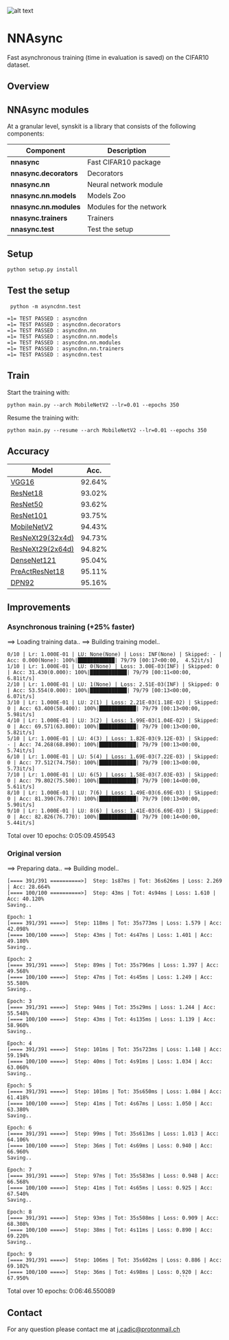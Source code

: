 ![alt text](https://raw.githubusercontent.com/JeanMaximilienCadic/CIFAR10-Iyo/master/img/cifar.jpg)

# NNAsync

Fast asynchronous training (time in evaluation is saved)  on the CIFAR10 dataset.
## Overview
## NNAsync modules

At a granular level, synskit is a library that consists of the following components:

| Component | Description |
| ---- | --- |
| **nnasync** | Fast CIFAR10 package|
| **nnasync.decorators** | Decorators|
| **nnasync.nn** | Neural network module|
| **nnasync.nn.models** | Models Zoo|
| **nnasync.nn.modules** | Modules for the network|
| **nnasync.trainers** | Trainers |
| **nnasync.test** | Test the setup|

## Setup
```
python setup.py install 
```

## Test the setup
```aidl
 python -m asyncdnn.test
```
```aidl
=1= TEST PASSED : asyncdnn
=1= TEST PASSED : asyncdnn.decorators
=1= TEST PASSED : asyncdnn.nn
=1= TEST PASSED : asyncdnn.nn.models
=1= TEST PASSED : asyncdnn.nn.modules
=1= TEST PASSED : asyncdnn.nn.trainers
=1= TEST PASSED : asyncdnn.test
```

## Train
Start the training with:
```
python main.py --arch MobileNetV2 --lr=0.01 --epochs 350
```

Resume the training with:
```
python main.py --resume --arch MobileNetV2 --lr=0.01 --epochs 350
```

## Accuracy
| Model             | Acc.        |
| ----------------- | ----------- |
| [VGG16](https://arxiv.org/abs/1409.1556)              | 92.64%      |
| [ResNet18](https://arxiv.org/abs/1512.03385)          | 93.02%      |
| [ResNet50](https://arxiv.org/abs/1512.03385)          | 93.62%      |
| [ResNet101](https://arxiv.org/abs/1512.03385)         | 93.75%      |
| [MobileNetV2](https://arxiv.org/abs/1801.04381)       | 94.43%      |
| [ResNeXt29(32x4d)](https://arxiv.org/abs/1611.05431)  | 94.73%      |
| [ResNeXt29(2x64d)](https://arxiv.org/abs/1611.05431)  | 94.82%      |
| [DenseNet121](https://arxiv.org/abs/1608.06993)       | 95.04%      |
| [PreActResNet18](https://arxiv.org/abs/1603.05027)    | 95.11%      |
| [DPN92](https://arxiv.org/abs/1707.01629)             | 95.16%      |



## Improvements
### Asynchronous training (+25% faster)
==> Loading training data..
==> Building training model..

```
0/10 | Lr: 1.000E-01 | LU: None(None) | Loss: INF(None) | Skipped: - | Acc: 0.000(None): 100%|████████████| 79/79 [00:17<00:00,  4.52it/s]
1/10 | Lr: 1.000E-01 | LU: 0(None) | Loss: 3.00E-03(INF) | Skipped: 0 | Acc: 31.430(0.000): 100%|████████████| 79/79 [00:11<00:00,  6.81it/s]
2/10 | Lr: 1.000E-01 | LU: 1(None) | Loss: 2.51E-03(INF) | Skipped: 0 | Acc: 53.554(0.000): 100%|████████████| 79/79 [00:13<00:00,  6.07it/s]
3/10 | Lr: 1.000E-01 | LU: 2(1) | Loss: 2.21E-03(1.18E-02) | Skipped: 0 | Acc: 63.400(58.400): 100%|████████████| 79/79 [00:13<00:00,  5.98it/s]
4/10 | Lr: 1.000E-01 | LU: 3(2) | Loss: 1.99E-03(1.04E-02) | Skipped: 0 | Acc: 69.571(63.800): 100%|████████████| 79/79 [00:13<00:00,  5.82it/s]
5/10 | Lr: 1.000E-01 | LU: 4(3) | Loss: 1.82E-03(9.12E-03) | Skipped: - | Acc: 74.268(68.890): 100%|████████████| 79/79 [00:13<00:00,  5.74it/s]
6/10 | Lr: 1.000E-01 | LU: 5(4) | Loss: 1.69E-03(7.22E-03) | Skipped: 0 | Acc: 77.512(74.750): 100%|████████████| 79/79 [00:13<00:00,  5.73it/s]
7/10 | Lr: 1.000E-01 | LU: 6(5) | Loss: 1.58E-03(7.03E-03) | Skipped: 0 | Acc: 79.802(75.500): 100%|████████████| 79/79 [00:14<00:00,  5.61it/s]
8/10 | Lr: 1.000E-01 | LU: 7(6) | Loss: 1.49E-03(6.69E-03) | Skipped: 0 | Acc: 81.390(76.770): 100%|████████████| 79/79 [00:13<00:00,  5.90it/s]
9/10 | Lr: 1.000E-01 | LU: 8(6) | Loss: 1.41E-03(6.69E-03) | Skipped: 0 | Acc: 82.826(76.770): 100%|████████████| 79/79 [00:14<00:00,  5.44it/s]
```
Total over 10 epochs: 0:05:09.459543

### Original version
==> Preparing data..
==> Building model..

```Epoch: 0
[==== 391/391 ==========>]  Step: 1s87ms | Tot: 36s626ms | Loss: 2.269 | Acc: 28.664%
[==== 100/100 ==========>]  Step: 43ms | Tot: 4s94ms | Loss: 1.610 | Acc: 40.120%
Saving..

Epoch: 1
[==== 391/391 ====>]  Step: 118ms | Tot: 35s773ms | Loss: 1.579 | Acc: 42.098%
[==== 100/100 ====>]  Step: 43ms | Tot: 4s47ms | Loss: 1.401 | Acc: 49.180%
Saving..

Epoch: 2
[==== 391/391 ====>]  Step: 89ms | Tot: 35s796ms | Loss: 1.397 | Acc: 49.568%
[==== 100/100 ====>]  Step: 47ms | Tot: 4s45ms | Loss: 1.249 | Acc: 55.580%
Saving..

Epoch: 3
[==== 391/391 ====>]  Step: 94ms | Tot: 35s29ms | Loss: 1.244 | Acc: 55.548%
[==== 100/100 ====>]  Step: 43ms | Tot: 4s135ms | Loss: 1.139 | Acc: 58.960%
Saving..

Epoch: 4
[==== 391/391 ====>]  Step: 101ms | Tot: 35s723ms | Loss: 1.148 | Acc: 59.194%
[==== 100/100 ====>]  Step: 40ms | Tot: 4s91ms | Loss: 1.034 | Acc: 63.060%
Saving..

Epoch: 5
[==== 391/391 ====>]  Step: 101ms | Tot: 35s650ms | Loss: 1.084 | Acc: 61.418%
[==== 100/100 ====>]  Step: 41ms | Tot: 4s67ms | Loss: 1.050 | Acc: 63.380%
Saving..

Epoch: 6
[==== 391/391 ====>]  Step: 99ms | Tot: 35s613ms | Loss: 1.013 | Acc: 64.106%
[==== 100/100 ====>]  Step: 36ms | Tot: 4s69ms | Loss: 0.940 | Acc: 66.960%
Saving..

Epoch: 7
[==== 391/391 ====>]  Step: 97ms | Tot: 35s583ms | Loss: 0.948 | Acc: 66.568%
[==== 100/100 ====>]  Step: 41ms | Tot: 4s65ms | Loss: 0.925 | Acc: 67.540%
Saving..

Epoch: 8
[==== 391/391 ====>]  Step: 93ms | Tot: 35s508ms | Loss: 0.909 | Acc: 68.308%
[==== 100/100 ====>]  Step: 38ms | Tot: 4s11ms | Loss: 0.890 | Acc: 69.220%
Saving..

Epoch: 9
[==== 391/391 ====>]  Step: 106ms | Tot: 35s602ms | Loss: 0.886 | Acc: 69.102%
[==== 100/100 ====>]  Step: 36ms | Tot: 4s98ms | Loss: 0.920 | Acc: 67.950%                                                 ```
```
Total over 10 epochs: 0:06:46.550089


## Contact
For any question please contact me at j.cadic@protonmail.ch
